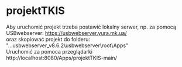 # projektTKIS

Aby uruchomić projekt trzeba postawić lokalny serwer, np. za pomocą USBwebserver: https://usbwebserver.yura.mk.ua/ <br>
oraz skopiować projekt do folderu: "...usbwebserver_v8.6.2\usbwebserver\root\Apps"
<br>
Uruchomić za pomoca przeglądarki http://localhost:8080/Apps/projektTKIS-main/
